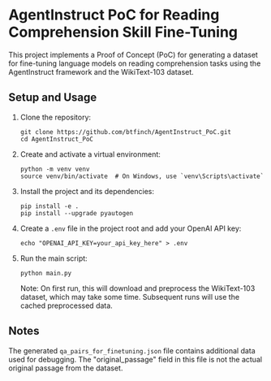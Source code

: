 # AgentInstruct PoC for Reading Comprehension Skill Fine-Tuning

This project implements a Proof of Concept (PoC) for generating a dataset for fine-tuning language models on reading comprehension tasks using the AgentInstruct framework and the WikiText-103 dataset.

## Setup and Usage

1. Clone the repository:
   ```
   git clone https://github.com/btfinch/AgentInstruct_PoC.git
   cd AgentInstruct_PoC
   ```

2. Create and activate a virtual environment:
   ```
   python -m venv venv
   source venv/bin/activate  # On Windows, use `venv\Scripts\activate`
   ```

3. Install the project and its dependencies:
   ```
   pip install -e .
   pip install --upgrade pyautogen
   ```

4. Create a `.env` file in the project root and add your OpenAI API key:
   ```
   echo "OPENAI_API_KEY=your_api_key_here" > .env
   ```

5. Run the main script:
   ```
   python main.py
   ```

   Note: On first run, this will download and preprocess the WikiText-103 dataset, which may take some time. Subsequent runs will use the cached preprocessed data.

## Notes

The generated `qa_pairs_for_finetuning.json` file contains additional data used for debugging. The "original_passage" field in this file is not the actual original passage from the dataset.